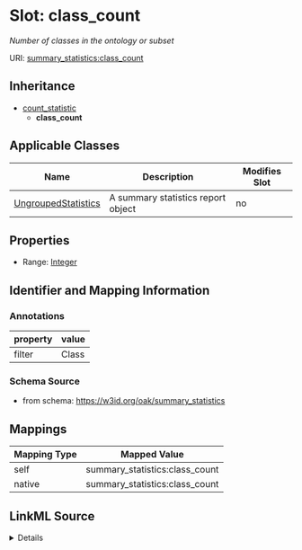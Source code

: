 

# Slot: class_count


_Number of classes in the ontology or subset_





URI: [summary_statistics:class_count](https://w3id.org/oaklib/summary_statistics.class_count)




## Inheritance

* [count_statistic](count_statistic.md)
    * **class_count**






## Applicable Classes

| Name | Description | Modifies Slot |
| --- | --- | --- |
| [UngroupedStatistics](UngroupedStatistics.md) | A summary statistics report object |  no  |







## Properties

* Range: [Integer](Integer.md)





## Identifier and Mapping Information





### Annotations

| property | value |
| --- | --- |
| filter | Class |



### Schema Source


* from schema: https://w3id.org/oak/summary_statistics




## Mappings

| Mapping Type | Mapped Value |
| ---  | ---  |
| self | summary_statistics:class_count |
| native | summary_statistics:class_count |




## LinkML Source

<details>
```yaml
name: class_count
annotations:
  filter:
    tag: filter
    value: Class
description: Number of classes in the ontology or subset
from_schema: https://w3id.org/oak/summary_statistics
rank: 1000
is_a: count_statistic
alias: class_count
owner: UngroupedStatistics
domain_of:
- UngroupedStatistics
slot_group: class_statistic_group
range: integer

```
</details>